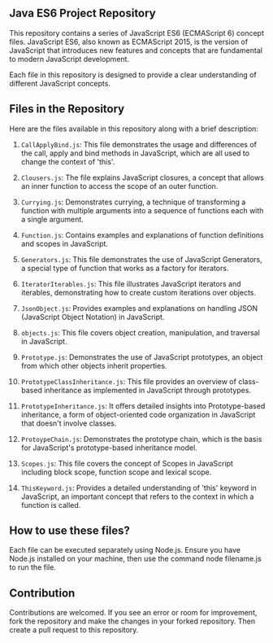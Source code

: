 ## Java ES6 Project Repository
This repository contains a series of JavaScript ES6 (ECMAScript 6) concept files. JavaScript ES6, also known as ECMAScript 2015, is the version of JavaScript that introduces new features and concepts that are fundamental to modern JavaScript development.

Each file in this repository is designed to provide a clear understanding of different JavaScript concepts.

## Files in the Repository
Here are the files available in this repository along with a brief description:

1. `CallApplyBind.js`: This file demonstrates the usage and differences of the call, apply and bind methods in JavaScript, which are all used to change the context of 'this'.

2. `Clousers.js`: The file explains JavaScript closures, a concept that allows an inner function to access the scope of an outer function.

3. `Currying.js`: Demonstrates currying, a technique of transforming a function with multiple arguments into a sequence of functions each with a single argument.

4. `Function.js`: Contains examples and explanations of function definitions and scopes in JavaScript.

5. `Generators.js`: This file demonstrates the use of JavaScript Generators, a special type of function that works as a factory for iterators.

6. `IteratorIterables.js`: This file illustrates JavaScript iterators and iterables, demonstrating how to create custom iterations over objects.

7. `JsonObject.js`: Provides examples and explanations on handling JSON (JavaScript Object Notation) in JavaScript.

8. `objects.js`: This file covers object creation, manipulation, and traversal in JavaScript.

9. `Prototype.js`: Demonstrates the use of JavaScript prototypes, an object from which other objects inherit properties.

10. `PrototypeClassInheritance.js`: This file provides an overview of class-based inheritance as implemented in JavaScript through prototypes.

11. `PrototypeInheritance.js`: It offers detailed insights into Prototype-based inheritance, a form of object-oriented code organization in JavaScript that doesn't involve classes.

12. `ProtoypeChain.js`: Demonstrates the prototype chain, which is the basis for JavaScript's prototype-based inheritance model.

13. `Scopes.js`: This file covers the concept of Scopes in JavaScript including block scope, function scope and lexical scope.

14. `ThisKeyword.js`: Provides a detailed understanding of 'this' keyword in JavaScript, an important concept that refers to the context in which a function is called.

## How to use these files?
Each file can be executed separately using Node.js. Ensure you have Node.js installed on your machine, then use the command node filename.js to run the file.

## Contribution
Contributions are welcomed. If you see an error or room for improvement, fork the repository and make the changes in your forked repository. Then create a pull request to this repository.
